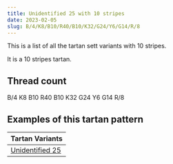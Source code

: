 ```yaml
---
title: Unidentified 25 with 10 stripes
date: 2023-02-05
slug: B/4/K8/B10/R40/B10/K32/G24/Y6/G14/R/8
---
```

This is a list of all the tartan sett variants with 10 stripes.

It is a 10 stripes tartan.


## Thread count
B/4 K8 B10 R40 B10 K32 G24 Y6 G14 R/8

## Examples of this tartan pattern

| Tartan Variants |
|---------------|
| [Unidentified 25](/variants/b/4/k8/b10/r40/b10/k32/g24/y6/g14/r/8-b5480b0-g008000-k000000-rc00000-yf0c000)||
